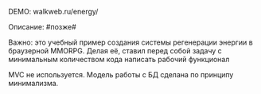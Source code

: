 DEMO: walkweb.ru/energy/

Описание: #позже#

Важно: это учебный пример создания системы регенерации энергии в браузерной MMORPG. Делая её, ставил перед собой задачу с минимальным количеством кода написать рабочий функционал

MVC не используется. Модель работы с БД сделана по принципу минимализма.

